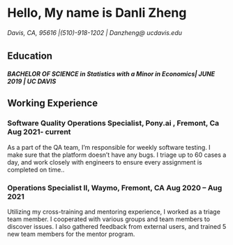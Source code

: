 # Hello, My name is Danli Zheng
 ###### Davis, CA, 95616 |(510)-918-1202 | Danzheng@ ucdavis.edu

## Education
##### BACHELOR OF SCIENCE in Statistics with a Minor in Economics| JUNE 2019 | UC DAVIS

## Working Experience
### Software Quality Operations Specialist, Pony.ai , Fremont, Ca Aug 2021- current  
As a part of the QA team, I’m responsible for weekly software testing. I
make sure that the platform doesn’t have any bugs. I triage up to 60
cases a day, and work closely with engineers to ensure every assignment
is completed on time..  
### Operations Specialist II, Waymo, Fremont, CA Aug 2020 – Aug 2021  
Utilizing my cross-training and mentoring experience, I worked as a triage
team member. I cooperated with various groups and team members to
discover issues. I also gathered feedback from external users, and trained
5 new team members for the mentor program.




